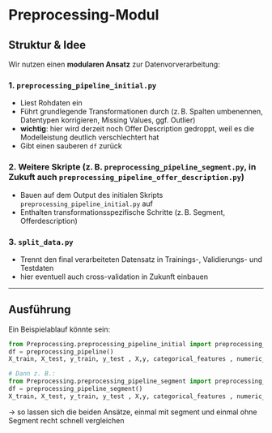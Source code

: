 # Preprocessing-Modul

## Struktur & Idee

Wir nutzen einen **modularen Ansatz** zur Datenvorverarbeitung:

### 1. `preprocessing_pipeline_initial.py`
- Liest Rohdaten ein
- Führt grundlegende Transformationen durch (z. B. Spalten umbenennen, Datentypen korrigieren, Missing Values, ggf. Outlier)
- **wichtig**: hier wird derzeit noch Offer Description gedroppt, weil es die Modelleistung deutlich verschlechtert hat
- Gibt einen sauberen `df` zurück

### 2. Weitere Skripte (z. B. `preprocessing_pipeline_segment.py`, in Zukuft auch `preprocessing_pipeline_offer_description.py`)
- Bauen auf dem Output des initialen Skripts `preprocessing_pipeline_initial.py` auf
- Enthalten transformationsspezifische Schritte (z. B. Segment, Offerdescription)

### 3. `split_data.py`
- Trennt den final verarbeiteten Datensatz in Trainings-, Validierungs- und Testdaten
- hier eventuell auch cross-validation in Zukunft einbauen


---

## Ausführung

Ein Beispielablauf könnte sein:

```python
from Preprocessing.preprocessing_pipeline_initial import preprocessing_pipeline
df = preprocessing_pipeline()
X_train, X_test, y_train, y_test , X,y, categorical_features , numeric_features = split_data(df)

# Dann z. B.:
from Preprocessing.preprocessing_pipeline_segment import preprocessing_pipeline_segment
df = preprocessing_pipeline_segment()
X_train, X_test, y_train, y_test , X,y, categorical_features , numeric_features = split_data(df)
```
$\rightarrow$ so lassen sich die beiden Ansätze, einmal mit segment und einmal ohne Segment recht schnell vergleichen

